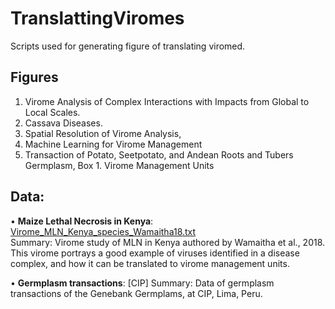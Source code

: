 # TranslattingViromes
Scripts used for generating figure of translating viromed.

## Figures
1. Virome Analysis of Complex Interactions with Impacts from Global to Local Scales.
2. Cassava Diseases.
3. Spatial Resolution of Virome Analysis,
4. Machine Learning for Virome Management
5. Transaction of Potato, Seetpotato, and Andean Roots and Tubers Germplasm, 
Box 1. Virome Management Units

## Data:

• **Maize Lethal Necrosis in Kenya**: [Virome_MLN_Kenya_species_Wamaitha18.txt](https://github.com/ricardoi/TranslattingViromes/blob/main/data/Virome_MLN_Kenya_species_Wamaitha18.txt)\
Summary: Virome study of MLN in Kenya authored by Wamaitha et al., 2018. This virome portrays a good example of viruses identified in a disease complex, and how it can be translated to virome management units.

• **Germplasm transactions**: [CIP]
Summary: Data of germplasm transactions of the Genebank Germplams, at CIP, Lima, Peru.
